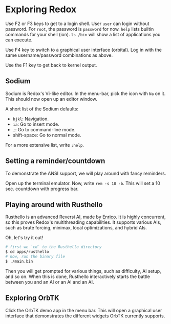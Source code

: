 Exploring Redox
===============

Use F2 or F3 keys to get to a login shell. User `user` can login without password. For `root`, the password is `password` for now. `help` lists builtin commands for your shell (ion). `ls /bin` will show a list of applications you can execute.

Use F4 key to switch to a graphical user interface (orbital). Log in with the same username/password combinations as above.

Use the F1 key to get back to kernel output.

Sodium
------

Sodium is Redox's Vi-like editor. In the menu-bar, pick the icon with `Na` on it. This should now open up an editor window.

A short list of the Sodium defaults:

- `hjkl`: Navigation.
- `ia`: Go to insert mode.
- `;`: Go to command-line mode.
- shift-space: Go to normal mode.

For a more extensive list, write `;help`.

Setting a reminder/countdown
----------------------------

To demonstrate the ANSI support, we will play around with fancy reminders.

Open up the terminal emulator. Now, write `rem -s 10 -b`. This will set a 10 sec. countdown with progress bar.

Playing around with Rusthello
-----------------------------

Rusthello is an advanced Reversi AI, made by [Enrico]. It is highly concurrent, so this proves Redox's multithreading capabilities. It supports various AIs, such as brute forcing, minimax, local optimizations, and hybrid AIs.

Oh, let's try it out!

```sh
# first we `cd` to the Rusthello directory
$ cd apps/rusthello
# now, run the binary file
$ ./main.bin
```

Then you will get prompted for various things, such as difficulty, AI setup, and so on. When this is done, Rusthello interactively starts the battle between you and an AI or an AI and an AI.

Exploring OrbTK
---------------

Click the OrbTK demo app in the menu bar. This will open a graphical user interface that demonstrates the different widgets OrbTK currently supports.

[Enrico]: https://github.com/EGhiorzi
